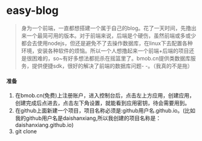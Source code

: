 # easy-blog
> 身为一个前端，一直都想搭建一个属于自己的blog。花了一天时间，先撸出来一个最简可用的版本。对于前端来说，后端是个硬伤，虽然前端或多或少都会去使用nodejs，但还是避免不了去操作数据库，在linux下去配置各种环境，安装各种软件的烦恼。所以一个人想撸起来一个前端+后端的项目还是很困难的，so~有好多想法都扼杀在摇篮里了。bmob.cn提供类数据库服务，提供便捷sdk，很好的解决了前端的数据库问题- -。（我真的不是拖）
#### 准备
1. 在bmob.cn(免费)上注册账户，进入控制台后，点击左上方应用，创建应用，创建完成后点进去，点击左下角设置，就能看到应用密钥，待会需要用到。
2. 在github上面新建一个项目，项目名称必须是:github用户名.github.io。(比如我的github用户名是daishanxiang,所以我创建的项目名称是：daishanxiang.github.io)
3. git clone 


